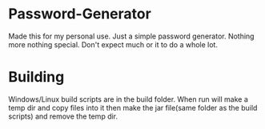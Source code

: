 # Password-Generator
Made this for my personal use. Just a simple password generator. Nothing more nothing special.
Don't expect much or it to do a whole lot.


# Building
Windows/Linux build scripts are in the build folder. When run will make a temp dir and copy files into it then
make the jar file(same folder as the build scripts) and remove the temp dir.
